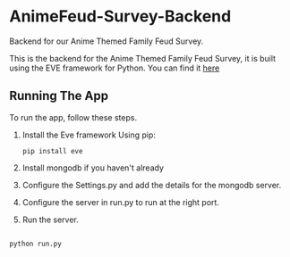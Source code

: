 # AnimeFeud-Survey-Backend
Backend for our Anime Themed Family Feud Survey.

This is the backend for the Anime Themed Family Feud Survey, it is built using the EVE framework for Python. You can find it [here](http://python-eve.org/index.html)

## Running The App

To run the app, follow these steps.

1. Install the Eve framework 
	Using pip:
	```
	pip install eve
  	```

2. Install mongodb if you haven't already

3. Configure the Settings.py and add the details for the mongodb server.

4. Configure the server in run.py to run at the right port.

4. Run the server.
  ```

  python run.py
  ```
